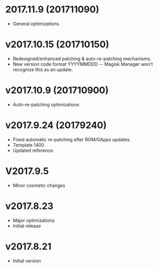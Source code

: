 # 2017.11.9 (201711090)
- General optimizations

# v2017.10.15 (201710150)
* Redesigned/enhanced patching & auto-re-patching mechanisms.
* New version code format YYYYMMDDD
-- Magisk Manager won't recognize this as an update.

# v2017.10.9 (201710900)
- Auto-re-patching optimizations

# v2017.9.24 (20179240)
- Fixed automatic re-patching after ROM/GApps updates.
- Template 1400
- Updated reference.

# V2017.9.5
- Minor cosmetic changes

# v2017.8.23
- Major optimizations
- Initial release

# v2017.8.21
- Initial version